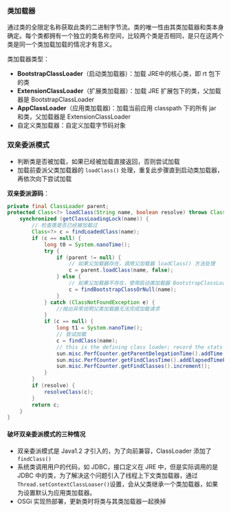 ### 类加载器

通过类的全限定名称获取此类的二进制字节流。类的唯一性由其类加载器和类本身确定。每个类都拥有一个独立的类名称空间，比较两个类是否相同，是只在这两个类是同一个类加载加载的情况才有意义。

类加载器类型：

- **BootstrapClassLoader**（启动类加载器）：加载 JRE中的核心类，即 rt 包下的类
- **ExtensionClassLoader**（扩展类加载器）：加载 JRE 扩展包下的类，父加载器是 BootstrapClassLoader
- **AppClassLoader**（应用类加载器)：加载当前应用 classpath 下的所有 jar 和类，父加载器是 ExtensionClassLoader
- 自定义类加载器：自定义加载字节码对象

### 双亲委派模式

- 判断类是否被加载，如果已经被加载直接返回，否则尝试加载
- 加载前委派父类加载器的 `loadClass()` 处理，重复此步骤直到启动类加载器，再依次向下尝试加载

**双亲委派源码**：

```java
private final ClassLoader parent; 
protected Class<?> loadClass(String name, boolean resolve) throws ClassNotFoundException {
    synchronized (getClassLoadingLock(name)) {
        // 检查类是否已经被加载过
        Class<?> c = findLoadedClass(name);
        if (c == null) {
            long t0 = System.nanoTime();
            try {
                if (parent != null) {
                    // 如果父加载器存在，调用父加载器 loadClass() 方法处理
                    c = parent.loadClass(name, false);
                } else {
                    // 如果父加载器不存在，使用启动类加载器 BootstrapClassLoader 加载
                    c = findBootstrapClassOrNull(name);
                }
            } catch (ClassNotFoundException e) {
                //抛出异常说明父类加载器无法完成加载请求
            }
            if (c == null) {
                long t1 = System.nanoTime();
                // 尝试加载
                c = findClass(name);
                // this is the defining class loader; record the stats
                sun.misc.PerfCounter.getParentDelegationTime().addTime(t1 - t0);
                sun.misc.PerfCounter.getFindClassTime().addElapsedTimeFrom(t1);
                sun.misc.PerfCounter.getFindClasses().increment();
            }
        }
        if (resolve) {
            resolveClass(c);
        }
        return c;
    }
}
```

#### 破坏双亲委派模式的三种情况

- 双亲委派模式是 Java1.2 才引入的，为了向前兼容，ClassLoader 添加了 `findClass()` 
- 系统类调用用户的代码，如 JDBC，接口定义在 JRE 中，但是实际调用的是 JDBC 中的类，为了解决这个问题引入了线程上下文类加载器，通过 `Thread.setContextClassLoaser()`设置，会从父类继承一个类加载器，如果为设置默认为应用类加载器。
- OSGi 实现热部署，更新类时将类与其类加载器一起换掉

  